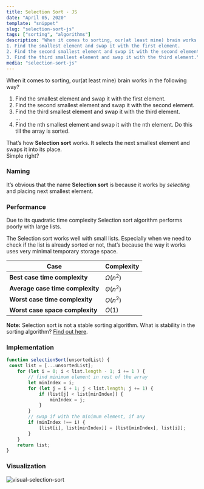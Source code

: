 ```yaml
---
title: Selection Sort - JS
date: "April 05, 2020"
template: "snippet"
slug: "selection-sort-js"
tags: ["sorting", "algorithms"]
description: "When it comes to sorting, our(at least mine) brain works in the following way?
1. Find the smallest element and swap it with the first element.
2. Find the second smallest element and swap it with the second element.
3. Find the third smallest element and swap it with the third element."
media: "selection-sort-js"
---
```

When it comes to sorting, our(at least mine) brain works in the following way?
1. Find the smallest element and swap it with the first element.
2. Find the second smallest element and swap it with the second element.
3. Find the third smallest element and swap it with the third element.  
…  
4. Find the nth smallest element and swap it with the nth element. Do this till the array is sorted.

That’s how **Selection sort** works. It selects the next smallest element and swaps it into its place.  
Simple right?

### Naming
It’s obvious that the name **Selection sort** is because it works by *selecting* and placing next smallest element.

### Performance
Due to its quadratic time complexity Selection sort algorithm performs poorly with large lists.

The Selection sort works well with small lists. Especially when we need to check if the list is already sorted or not, that’s because the way it works uses very minimal temporary storage space.
 
|Case|Complexity
|----------------|--------------
**Best case time complexity**| $Ω(n^2)$ 
**Average case time complexity**|$Θ(n^2)$
**Worst case time complexity**|$O(n^2)$
**Worst case space complexity**|$O(1)$

**Note:** Selection sort is not a stable sorting algorithm.
What is stability in the sorting algorithm?
[Find out here]([https://en.wikipedia.org/wiki/Sorting_algorithm#Stability](https://en.wikipedia.org/wiki/Sorting_algorithm#Stability)).


### Implementation

```javascript
function selectionSort(unsortedList) {
 const list = [...unsortedList];
    for (let i = 0; i < list.length - 1; i += 1 ) {
        // find minimum element in rest of the array
        let minIndex = i;
        for (let j = i + 1; j < list.length; j += 1) {
            if (list[j] < list[minIndex]) {
                minIndex = j;
            }
        }
        // swap if with the minimum element, if any
        if (minIndex !== i) {
            [list[i], list[minIndex]] = [list[minIndex], list[i]];
        }
    }
    return list;
}
```

### Visualization

![visual-selection-sort](https://miro.medium.com/max/1400/1*SvICg3o1_-Mjr79ZCkGL8A.gif)
